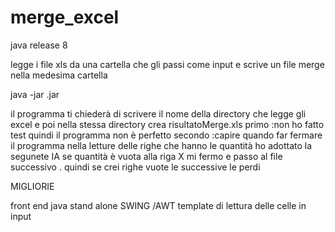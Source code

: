 # merge_excel

java release 8 

legge i file xls da una cartella che gli passi come input
e scrive un file merge nella medesima cartella 


java -jar <jar-file-name>.jar



il programma ti chiederà di scrivere il nome della directory che legge gli excel e poi nella stessa directory crea risultatoMerge.xls
primo :non ho fatto test quindi il programma non  è perfetto 
secondo :capire quando far fermare il programma nella letture delle righe che hanno le quantità ho adottato la segunete IA
se quantità è vuota alla riga X mi fermo e passo al file successivo . quindi se crei righe vuote le successive le perdi 

MIGLIORIE

front end java stand alone SWING /AWT
template di lettura delle celle in input 
